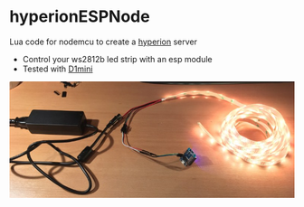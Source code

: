 # hyperionESPNode
Lua code for nodemcu to create a [hyperion](https://github.com/hyperion-project/hyperion) server

* Control your ws2812b led strip with an esp module
* Tested with [D1mini](http://www.wemos.cc/Products/d1_mini.html)

![](doc/foto.jpg?raw "Foto")
